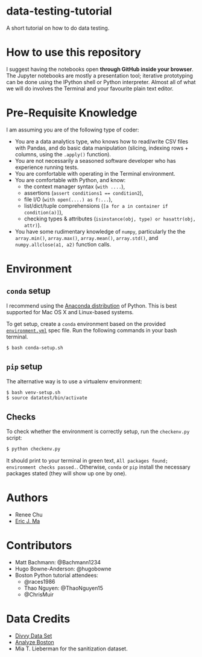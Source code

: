 # data-testing-tutorial

A short tutorial on how to do data testing.

# How to use this repository

I suggest having the notebooks open **through GitHub inside your browser**. The Jupyter notebooks are mostly a presentation tool; iterative prototyping can be done using the IPython shell or Python interpreter. Almost all of what we will do involves the Terminal and your favourite plain text editor.

# Pre-Requisite Knowledge

I am assuming you are of the following type of coder:

- You are a data analytics type, who knows how to read/write CSV files with Pandas, and do basic data manipulation (slicing, indexing rows + columns, using the `.apply()` function).
- You are not necessarily a seasoned software developer who has experience running tests.
- You are comfortable with operating in the Terminal environment.
- You are comfortable with Python, and know:
    - the context manager syntax (`with ....`),
    - assertions (`assert conditions1 == condition2`),
    - file I/O (`with open(....) as f:...`),
    - list/dict/tuple comprehensions (`[a for a in container if condition(a)]`),
    - checking types & attributes (`isinstance(obj, type) or hasattr(obj, attr)`).
- You have some rudimentary knowledge of `numpy`, particularly the the `array.min()`, `array.max()`, `array.mean()`, `array.std()`, and `numpy.allclose(a1, a2)` function calls.

# Environment

## `conda` setup

I recommend using the [Anaconda distribution](https://www.continuum.io/downloads) of Python. This is best supported for Mac OS X and Linux-based systems.

To get setup, create a `conda` environment based on the provided [`environment.yml`](./environment.yml) spec file. Run the following commands in your bash terminal.

```bash
$ bash conda-setup.sh
```

## `pip` setup

The alternative way is to use a virtualenv environment:

```bash
$ bash venv-setup.sh
$ source datatest/bin/activate
```

## Checks

To check whether the environment is correctly setup, run the `checkenv.py` script:

```bash
$ python checkenv.py
```

It should print to your terminal in green text, `All packages found; environment checks passed.`. Otherwise, `conda` or `pip` install the necessary packages stated (they will show up one by one).

# Authors

- Renee Chu
- [Eric J. Ma](http://www.ericmjl.com)

# Contributors

- Matt Bachmann: @Bachmann1234
- Hugo Bowne-Anderson: @hugobowne
- Boston Python tutorial attendees:
    - @races1986
    - Thao Nguyen: @ThaoNguyen15
    - @ChrisMuir

# Data Credits

- [Divvy Data Set](https://www.divvybikes.com/data)
- [Analyze Boston](https://data.boston.gov/)
- Mia T. Lieberman for the sanitization dataset.
